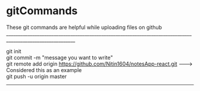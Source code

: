 # gitCommands                                                                                                                                                                                   
These git commands are helpful while uploading files on github                                                                                                                      ___________________________________________________________________________________________________________ 

git init  
git commit -m "message you want to write"               
git remote add origin https://github.com/Nitin1604/notesApp-react.git ---> Considered this as an example  
git push -u origin master    
____________________________________________________________________________________________________________
